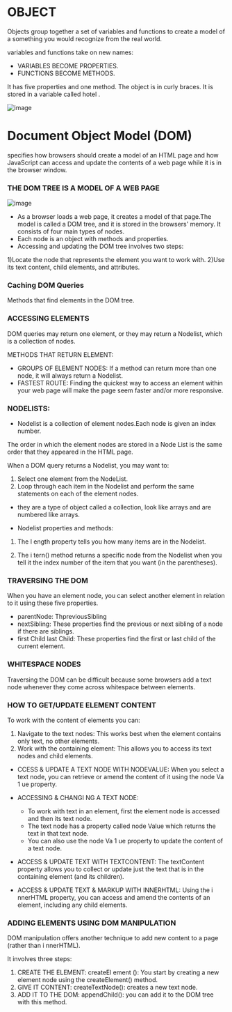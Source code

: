 # OBJECT

Objects group together a set of variables and functions to create a model 
of a something you would recognize from the real world.

variables and functions take on new names:

*  VARIABLES BECOME PROPERTIES.
*  FUNCTIONS BECOME METHODS.

It has five properties and one method. The object is in curly braces. It is stored in a variable called hotel . 

![image](https://user-images.githubusercontent.com/79087406/110230570-9922bd00-7f1a-11eb-84b7-3277b0e2f844.png)

# Document Object Model (DOM) 

specifies how browsers should create a model of an HTML page and how JavaScript can access and update the 
contents of a web page while it is in the browser window. 

### THE DOM TREE IS A  MODEL OF A WEB PAGE 

![image](https://data-flair.training/blogs/wp-content/uploads/sites/2/2019/08/Js-Dom-Tree.png)

* As a browser loads a web page, it creates a model of that page.The model is called a DOM tree, and it is stored in the browsers' memory. 
It consists of four main types of nodes.
* Each node is an object with methods and properties.
* Accessing and updating the DOM tree involves two steps: 

1)Locate the node that represents the element you want to work with. 
2)Use its text content, child elements, and attributes. 

### Caching DOM Queries

Methods that find elements in the DOM tree. 

### ACCESSING ELEMENTS 

DOM queries may return one element, or they may return a Nodelist, which is a collection of nodes.

METHODS THAT RETURN ELEMENT:

* GROUPS OF ELEMENT NODES: If a method can return more than one node, it will always return a Nodelist.
* FASTEST ROUTE: Finding the quickest way to access an element within your web page will make the page seem faster and/or more responsive. 

### NODELISTS: 

* Nodelist is a collection of element nodes.Each node is given an index number.

The order in which the element nodes are stored in a 
Node List is the same order that they appeared in the 
HTML page. 

When a DOM query returns a Nodelist, you may want to: 

1) Select one element from the NodeList. 
2) Loop through each item in the Nodelist and perform the same statements on each of the element nodes.

* they are a type of object called a collection, look like arrays and are numbered like arrays.

* Nodelist properties and methods:

1) The l ength property tells you how many items are in the Nodelist. 

2) The i tern() method returns a specific node from the Nodelist when you tell it the index number of the item that you want (in the parentheses). 

### TRAVERSING THE DOM 

When you have an element node, you can select another element in relation to it using these five properties. 

* parentNode: ThpreviousSibling 
* nextSibling: These properties find the previous or next sibling of a node if there are siblings.
* first Child last Child: These properties find the first or last child of the current element. 

### WHITESPACE NODES 

Traversing the DOM can be difficult because some browsers add a text node whenever they come across whitespace between elements. 

### HOW TO GET/UPDATE ELEMENT CONTENT 

To work with the content of elements you can: 

1) Navigate to the text nodes: This works best when the element contains only text, no other elements. 
2) Work with the containing element: This allows you to access its text nodes and child elements. 

* CCESS & UPDATE A TEXT NODE WITH NODEVALUE: When you select a text node, you can retrieve or amend the content of it using the node Va 1 ue property. 
* ACCESSING & CHANGI NG A TEXT NODE:
  * To work with text in an element, first the element node is accessed and then its text node.
  * The text node has a property called node Value which returns the text in that text node.
  * You can also use the node Va 1 ue property to update the content of a text node.

* ACCESS & UPDATE TEXT WITH TEXTCONTENT: The textContent property allows you to collect or update just the text that is in the 
  containing element (and its children).
  
* ACCESS & UPDATE TEXT & MARKUP WITH INNERHTML: Using the i nnerHTML property, you can access and amend the contents of an element, 
  including any child elements. 

### ADDING ELEMENTS USING DOM MANIPULATION 

DOM manipulation offers another technique to add new content to a page (rather than i nnerHTML).

It involves three steps: 

1) CREATE THE ELEMENT: createEl ement (): You start by creating a new element node using the createElement() method. 
2) GIVE IT CONTENT: createTextNode(): creates a new text node.
3) ADD IT TO THE DOM: appendChild(): you can add it to the DOM tree with this method.

